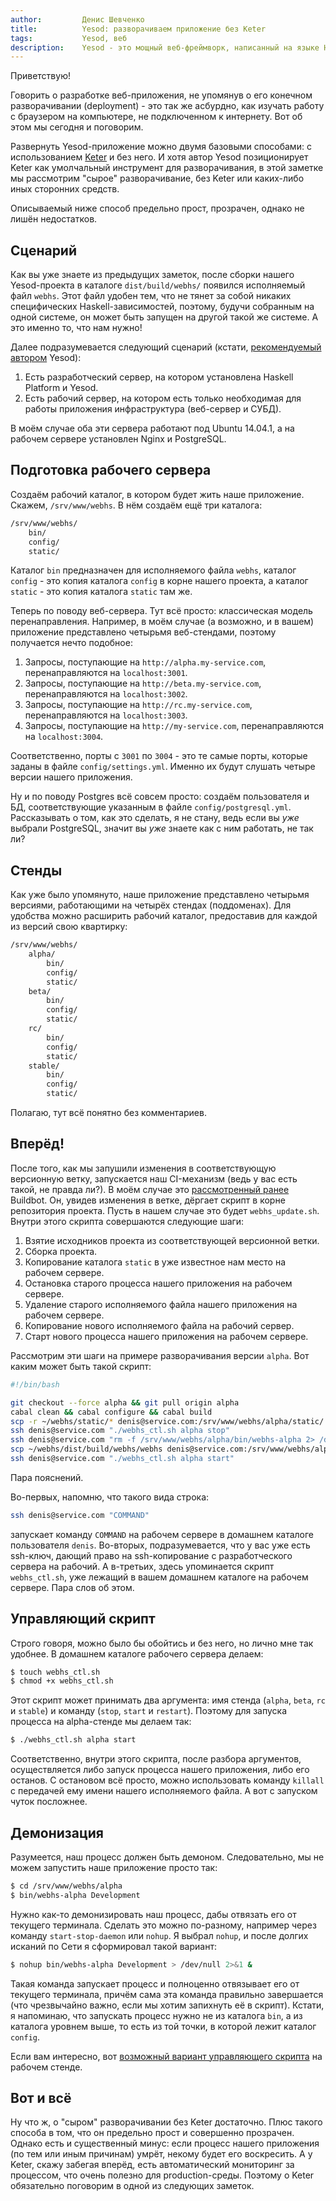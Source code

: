 ```yaml
---
author:         Денис Шевченко
title:          Yesod: разворачиваем приложение без Keter
tags:           Yesod, веб
description:    Yesod - это мощный веб-фреймворк, написанный на языке Haskell. Сегодня поговорим о разворачивании нашего приложения без использования Keter.
---
```


Приветствую!

Говорить о разработке веб-приложения, не упомянув о его конечном разворачивании (deployment) - это так же асбурдно, как изучать работу с браузером на компьютере, не подключенном к интернету. Вот об этом мы сегодня и поговорим.

Развернуть Yesod-приложение можно двумя базовыми способами: с использованием [Keter](https://github.com/snoyberg/keter/) и без него. И хотя автор Yesod позиционирует Keter как умолчальный инструмент для разворачивания, в этой заметке мы рассмотрим "сырое" разворачивание, без Keter или каких-либо иных сторонних средств.

Описываемый ниже способ предельно прост, прозрачен, однако не лишён недостатков.

## Сценарий

Как вы уже знаете из предыдущих заметок, после сборки нашего Yesod-проекта в каталоге `dist/build/webhs/` появился исполняемый файл `webhs`. Этот файл удобен тем, что не тянет за собой никаких специфических Haskell-зависимостей, поэтому, будучи собранным на одной системе, он может быть запущен на другой такой же системе. А это именно то, что нам нужно!

Далее подразумевается следующий сценарий (кстати, [рекомендуемый автором](http://www.yesodweb.com/book/deploying-your-webapp#deploying-your-webapp_compiling) Yesod):

1. Есть разработческий сервер, на котором установлена Haskell Platform и Yesod.
2. Есть рабочий сервер, на котором есть только необходимая для работы приложения инфраструктура (веб-сервер и СУБД).

В моём случае оба эти сервера работают под Ubuntu 14.04.1, а на рабочем сервере установлен Nginx и PostgreSQL.

## Подготовка рабочего сервера

Создаём рабочий каталог, в котором будет жить наше приложение. Скажем, `/srv/www/webhs`. В нём создаём ещё три каталога:

```bash
/srv/www/webhs/
    bin/
    config/
    static/
```

Каталог `bin` предназначен для исполняемого файла `webhs`, каталог `config` - это копия каталога `config` в корне нашего проекта, а каталог `static` - это копия каталога `static` там же.

Теперь по поводу веб-сервера. Тут всё просто: классическая модель перенаправления. Например, в моём случае (а возможно, и в вашем) приложение представлено четырьмя веб-стендами, поэтому получается нечто подобное:

1. Запросы, поступающие на `http://alpha.my-service.com`, перенаправляются на `localhost:3001`.
2. Запросы, поступающие на `http://beta.my-service.com`, перенаправляются на `localhost:3002`.
3. Запросы, поступающие на `http://rc.my-service.com`, перенаправляются на `localhost:3003`.
4. Запросы, поступающие на `http://my-service.com`, перенаправляются на `localhost:3004`.

Соответственно, порты с `3001` по `3004` - это те самые порты, которые заданы в файле `config/settings.yml`. Именно их будут слушать четыре версии нашего приложения.

Ну и по поводу Postgres всё совсем просто: создаём пользователя и БД, соответствующие указанным в файле `config/postgresql.yml`. Рассказывать о том, как это сделать, я не стану, ведь если вы _уже_ выбрали PostgreSQL, значит вы _уже_ знаете как с ним работать, не так ли?

## Стенды

Как уже было упомянуто, наше приложение представлено четырьмя версиями, работающими на четырёх стендах (поддоменах). Для удобства можно расширить рабочий каталог, предоставив для каждой из версий свою квартирку:

```bash
/srv/www/webhs/
    alpha/
        bin/
        config/
        static/
    beta/
        bin/
        config/
        static/
    rc/
        bin/
        config/
        static/
    stable/
        bin/
        config/
        static/
```

Полагаю, тут всё понятно без комментариев.

## Вперёд!

После того, как мы запушили изменения в соответствующую версионную ветку, запускается наш CI-механизм (ведь у вас есть такой, не правда ли?). В моём случае это [рассмотренный ранее](http://blog.dshevchenko.biz/2014/12/13/buildbot-hello-world.html) Buildbot. Он, увидев изменения в ветке, дёргает скрипт в корне репозитория проекта. Пусть в нашем случае это будет `webhs_update.sh`. Внутри этого скрипта совершаются следующие шаги:

1. Взятие исходников проекта из соответствующей версионной ветки.
2. Сборка проекта.
3. Копирование каталога `static` в уже известное нам место на рабочем сервере.
4. Остановка старого процесса нашего приложения на рабочем сервере.
5. Удаление старого исполняемого файла нашего приложения на рабочем сервере. 
6. Копирование нового исполняемого файла на рабочий сервер.
7. Старт нового процесса нашего приложения на рабочем сервере.

Рассмотрим эти шаги на примере разворачивания версии `alpha`. Вот каким может быть такой скрипт:

```bash
#!/bin/bash

git checkout --force alpha && git pull origin alpha
cabal clean && cabal configure && cabal build
scp -r ~/webhs/static/* denis@service.com:/srv/www/webhs/alpha/static/
ssh denis@service.com "./webhs_ctl.sh alpha stop"
ssh denis@service.com "rm -f /srv/www/webhs/alpha/bin/webhs-alpha 2> /dev/null"
scp ~/webhs/dist/build/webhs/webhs denis@service.com:/srv/www/webhs/alpha/bin/webhs-alpha
ssh denis@service.com "./webhs_ctl.sh alpha start"
```

Пара пояснений.

Во-первых, напомню, что такого вида строка:

```bash
ssh denis@service.com "COMMAND"
```

запускает команду `COMMAND` на рабочем сервере в домашнем каталоге пользователя `denis`. Во-вторых, подразумевается, что у вас уже есть ssh-ключ, дающий право на ssh-копирование с разработческого сервера на рабочий. А в-третьих, здесь упоминается скрипт `webhs_ctl.sh`, уже лежащий в вашем домашнем каталоге на рабочем сервере. Пара слов об этом.

## Управляющий скрипт

Строго говоря, можно было бы обойтись и без него, но лично мне так удобнее. В домашнем каталоге рабочего сервера делаем:

```bash
$ touch webhs_ctl.sh
$ chmod +x webhs_ctl.sh
```

Этот скрипт может принимать два аргумента: имя стенда (`alpha`, `beta`, `rc` и `stable`) и команду (`stop`, `start` и `restart`). Поэтому для запуска процесса на alpha-стенде мы делаем так:

```bash
$ ./webhs_ctl.sh alpha start
```

Соответственно, внутри этого скрипта, после разбора аргументов, осуществляется либо запуск процесса нашего приложения, либо его останов. С остановом всё просто, можно использовать команду `killall` с передачей ему имени нашего исполняемого файла. А вот с запуском чуток посложнее.

## Демонизация

Разумеется, наш процесс должен быть демоном. Следовательно, мы не можем запустить наше приложение просто так:

```bash
$ cd /srv/www/webhs/alpha
$ bin/webhs-alpha Development
```

Нужно как-то демонизировать наш процесс, дабы отвязать его от текущего терминала. Сделать это можно по-разному, например через команду `start-stop-daemon` или `nohup`. Я выбрал `nohup`, и после долгих исканий по Сети я сформировал такой вариант:

```bash
$ nohup bin/webhs-alpha Development > /dev/null 2>&1 &
```

Такая команда запускает процесс и полноценно отвязывает его от текущего терминала, причём сама эта команда правильно завершается (что чрезвычайно важно, если мы хотим запихнуть её в скрипт). Кстати, я напоминаю, что запускать процесс нужно не из каталога `bin`, а из каталога уровнем выше, то есть из той точки, в которой лежит каталог `config`.

Если вам интересно, вот [возможный вариант управляющего скрипта](https://gist.github.com/denisshevchenko/1d529775493bc153bf33) на рабочем стенде.

## Вот и всё

Ну что ж, о "сыром" разворачивании без Keter достаточно. Плюс такого способа в том, что он предельно прост и совершенно прозрачен. Однако есть и существенный минус: если процесс нашего приложения (по тем или иным причинам) умрёт, некому будет его воскресить. А у Keter, скажу забегая вперёд, есть автоматический мониторинг за процессом, что очень полезно для production-среды. Поэтому о Keter обязательно поговорим в одной из следующих заметок.

